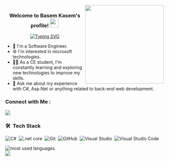 <img width="250" align="right" src="https://c.tenor.com/_DOBjnGspYAAAAAM/code-coding.gif">

<h3 align="center">
  Welcome to Basem Kasem's profile!
  <img src="https://media.giphy.com/media/hvRJCLFzcasrR4ia7z/giphy.gif" width="28">
</h3>

<!-- Typing SVG by DenverCoder1 - https://github.com/DenverCoder1/readme-typing-svg -->
<p align="center">
  <a href="https://git.io/typing-svg"><img src="https://readme-typing-svg.demolab.com?font=Fira+Code&pause=1000&center=true&random=false&width=435&lines=Back-End+Web+developer;Interested+in+microsoft+technologies;Passionate+to+learn+new+things." alt="Typing SVG" /></a>
</p> 

- 🏢 I'm a Software Engineer.
- ⚙️ I'm interested in microsoft technologies.
- 👨‍💻 As a CE student, I'm constantly learning and exploring new technologies to improve my skills.
- 💬 Ask me about my experience with C#, Asp.Net or anything related to back-end web development.

### Connect with Me :

<a href="https://www.linkedin.com/in/basemkasem/" target="_blank"><img src="https://img.shields.io/badge/-Basem%20Kasem-0077B5?style=for-the-badge&logo=Linkedin&logoColor=white"/></a>

### 🛠 &nbsp;Tech Stack
![C#](https://img.shields.io/badge/-CSharp-05122A?style=flat&logo=csharp)&nbsp;
![.net core](https://img.shields.io/badge/-.Net%20Core-05122A?style=flat&logo=dotnet)&nbsp;
![Git](https://img.shields.io/badge/-Git-05122A?style=flat&logo=git)&nbsp;
![GitHub](https://img.shields.io/badge/-GitHub-05122A?style=flat&logo=github)&nbsp;
![Visual Studio](https://img.shields.io/badge/-Visual%20Studio-05122A?style=flat&logo=visual-studio&logoColor=007ACC)&nbsp;
![Visual Studio Code](https://img.shields.io/badge/-Visual%20Studio%20Code-05122A?style=flat&logo=visual-studio-code&logoColor=007ACC)&nbsp;


<img align="left" src="https://github-readme-stats.vercel.app/api/top-langs?username=basemkasem&show_icons=true&locale=en&layout=compact&theme=radical" alt="most used languages" />
<br>
<a href="https://komarev.com/ghpvc/?username=basemkasem&style=for-the-badge">
    <img src="https://komarev.com/ghpvc/?username=basemkasem&style=for-the-badge">
</a>
